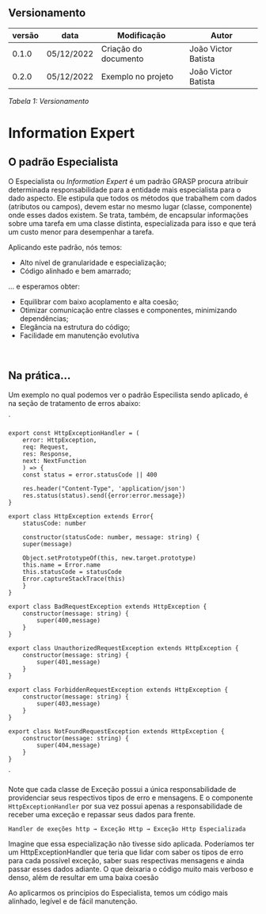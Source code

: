 ## Versionamento

| versão | data       | Modificação                   | Autor                                                                  |
|--------|------------|-------------------------------|------------------------------------------------------------------------|
| 0.1.0  | 05/12/2022 | Criação do documento          | João Victor Batista |
| 0.2.0  | 05/12/2022 | Exemplo no projeto          | João Victor Batista |


*Tabela 1: Versionamento*

# Information Expert

## O padrão Especialista

O Especialista ou *Information Expert* é um padrão GRASP procura atribuir determinada responsabilidade para a entidade mais especialista para o dado aspecto. Ele estipula que todos os métodos que trabalhem com dados (atributos ou campos), devem estar no mesmo lugar (classe, componente) onde esses dados existem. Se trata, também, de encapsular informações sobre uma tarefa em uma classe distinta, especializada para isso e que terá um custo menor para desempenhar a tarefa.

Aplicando este padrão, nós temos:
- Alto nível de granularidade e especialização;
- Código alinhado e bem amarrado;

... e esperamos obter:
- Equilibrar com baixo acoplamento e alta coesão;
- Otimizar comunicação entre classes e componentes, minimizando dependências;
- Elegância na estrutura do código;
- Facilidade em manutenção evolutiva

<br/>

## Na prática...

Um exemplo no qual podemos ver o padrão Especilista sendo aplicado, é na seção de tratamento de erros abaixo:

`

    export const HttpExceptionHandler = (
        error: HttpException,
        req: Request,
        res: Response,
        next: NextFunction
        ) => {
        const status = error.statusCode || 400
            
        res.header("Content-Type", 'application/json')
        res.status(status).send({error:error.message})
    }

    export class HttpException extends Error{
        statusCode: number

        constructor(statusCode: number, message: string) {
        super(message)
    
        Object.setPrototypeOf(this, new.target.prototype)
        this.name = Error.name
        this.statusCode = statusCode
        Error.captureStackTrace(this)
        }
    }

    export class BadRequestException extends HttpException {
        constructor(message: string) {
            super(400,message)
        }
    }

    export class UnauthorizedRequestException extends HttpException {
        constructor(message: string) {
            super(401,message)
        }
    }

    export class ForbiddenRequestException extends HttpException {
        constructor(message: string) {
            super(403,message)
        }
    }

    export class NotFoundRequestException extends HttpException {
        constructor(message: string) {
            super(404,message)
        }
    }

`

Note que cada classe de Exceção possui a única responsabilidade de providenciar seus respectivos tipos de erro e mensagens. E o componente `HttpExceptionHandler` por sua vez possui apenas a responsabilidade de receber uma exceção e repassar seus dados para frente.

`Handler de exeções http → Exceção Http → Exceção Http Especializada`

Imagine que essa especialização não tivesse sido aplicada. Poderíamos ter um HttpExceptionHandler que teria que lidar com saber os tipos de erro para cada possível exceção, saber suas respectivas mensagens e ainda passar esses dados adiante. O que deixaria o código muito mais verboso e denso, além de resultar em uma baixa coesão

Ao aplicarmos os princípios do Especialista, temos um código mais alinhado, legível e de fácil manutenção.